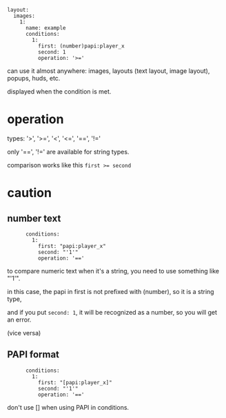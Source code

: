 ```
layout:
  images:
    1:
      name: example
      conditions:
        1:
          first: (number)papi:player_x
          second: 1
          operation: '>='
```
can use it almost anywhere: images, layouts (text layout, image layout), popups, huds, etc.

displayed when the condition is met.

# operation
types: '>', '>=', '<', '<=', '==', '!='

only '==', '!=' are available for string types.

comparison works like this `first >= second`

# caution
## number text
```
      conditions:
        1:
          first: "papi:player_x"
          second: "'1'"
          operation: '=='
```
to compare numeric text when it's a string, you need to use something like "'1'".

in this case, the papi in first is not prefixed with (number), so it is a string type,

and if you put `second: 1`, it will be recognized as a number, so you will get an error.

(vice versa)

## PAPI format
```
      conditions:
        1:
          first: "[papi:player_x]"
          second: "'1'"
          operation: '=='
```
don't use [] when using PAPI in conditions.